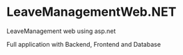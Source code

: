 # LeaveManagementWeb.NET
LeaveManagement web using asp.net

Full application with Backend, Frontend and Database

